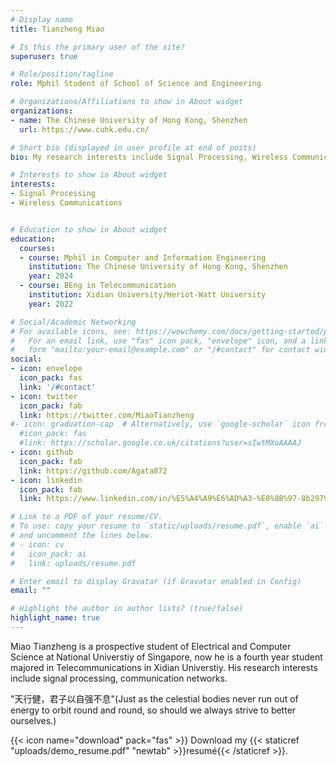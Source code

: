 ```yaml
---
# Display name
title: Tianzheng Miao

# Is this the primary user of the site?
superuser: true

# Role/position/tagline
role: Mphil Student of School of Science and Engineering

# Organizations/Affiliations to show in About widget
organizations:
- name: The Chinese University of Hong Kong, Shenzhen
  url: https://www.cuhk.edu.cn/

# Short bio (displayed in user profile at end of posts)
bio: My research interests include Signal Processing, Wireless Communications, Intelligent Reflection Surface.

# Interests to show in About widget
interests:
- Signal Processing
- Wireless Communications


# Education to show in About widget
education:
  courses:
  - course: Mphil in Computer and Information Engineering
    institution: The Chinese University of Hong Kong, Shenzhen
    year: 2024
  - course: BEng in Telecommunication
    institution: Xidian University/Heriot-Watt University
    year: 2022

# Social/Academic Networking
# For available icons, see: https://wowchemy.com/docs/getting-started/page-builder/#icons
#   For an email link, use "fas" icon pack, "envelope" icon, and a link in the
#   form "mailto:your-email@example.com" or "/#contact" for contact widget.
social:
- icon: envelope
  icon_pack: fas
  link: '/#contact'
- icon: twitter
  icon_pack: fab
  link: https://twitter.com/MiaoTianzheng
#- icon: graduation-cap  # Alternatively, use `google-scholar` icon from `ai` icon pack
  #icon_pack: fas
  #link: https://scholar.google.co.uk/citations?user=sIwtMXoAAAAJ
- icon: github
  icon_pack: fab
  link: https://github.com/Agata872
- icon: linkedin
  icon_pack: fab
  link: https://www.linkedin.com/in/%E5%A4%A9%E6%AD%A3-%E8%8B%97-8b2979175/

# Link to a PDF of your resume/CV.
# To use: copy your resume to `static/uploads/resume.pdf`, enable `ai` icons in `params.toml`, 
# and uncomment the lines below.
# - icon: cv
#   icon_pack: ai
#   link: uploads/resume.pdf

# Enter email to display Gravatar (if Gravatar enabled in Config)
email: ""

# Highlight the author in author lists? (true/false)
highlight_name: true
---
```


Miao Tianzheng is a prospective student of Electrical and Computer Science at National Universtiy of Singapore, now he is a fourth year student majored in Telecommunications in Xidian Universtiy. His research interests include signal processing, communication networks.

"天行健，君子以自强不息"(Just as the celestial bodies never run out of energy to orbit round and round, so should we always strive to better ourselves.)

{{< icon name="download" pack="fas" >}} Download my {{< staticref "uploads/demo_resume.pdf" "newtab" >}}resumé{{< /staticref >}}.
